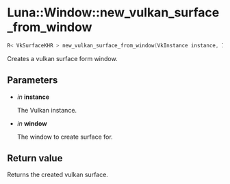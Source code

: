 # Luna::Window::new_vulkan_surface_from_window

```c++
R< VkSurfaceKHR > new_vulkan_surface_from_window(VkInstance instance, IWindow *window)
```

Creates a vulkan surface form window. 



## Parameters
* *in* **instance**

    The Vulkan instance. 

* *in* **window**

    The window to create surface for. 

## Return value
Returns the created vulkan surface. 

